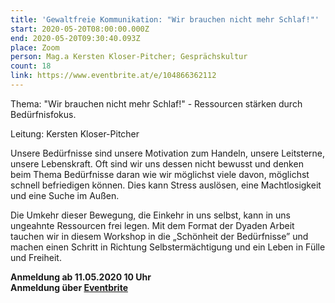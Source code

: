 ```yaml
---
title: 'Gewaltfreie Kommunikation: "Wir brauchen nicht mehr Schlaf!"'
start: 2020-05-20T08:00:00.000Z
end: 2020-05-20T09:30:40.093Z
place: Zoom
person: Mag.a Kersten Kloser-Pitcher; Gesprächskultur
count: 18
link: https://www.eventbrite.at/e/104866362112
---
```

Thema: "Wir brauchen nicht mehr Schlaf!" - Ressourcen stärken durch Bedürfnisfokus.

Leitung: Kersten Kloser-Pitcher

Unsere Bedürfnisse sind unsere Motivation zum Handeln, unsere Leitsterne, unsere Lebenskraft. Oft sind wir uns dessen nicht bewusst und denken beim Thema Bedürfnisse daran wie wir möglichst viele davon, möglichst schnell befriedigen können. Dies kann Stress auslösen, eine Machtlosigkeit und eine Suche im Außen.

Die Umkehr dieser Bewegung, die Einkehr in uns selbst, kann in uns ungeahnte Ressourcen frei legen. Mit dem Format der Dyaden Arbeit tauchen wir in diesem Workshop in die „Schönheit der Bedürfnisse” und machen einen Schritt in Richtung Selbstermächtigung und ein Leben in Fülle und Freiheit.

**Anmeldung ab 11.05.2020 10 Uhr**\
**Anmeldung über [Eventbrite ](https://www.eventbrite.at/e/104866362112)**